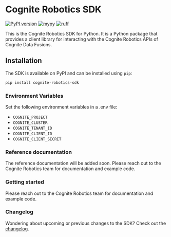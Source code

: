 # Cognite Robotics SDK

[![PyPI version](https://badge.fury.io/py/cognite-robotics-sdk.svg)](https://pypi.org/project/cognite-robotics-sdk/)
[![mypy](http://www.mypy-lang.org/static/mypy_badge.svg)](http://mypy-lang.org)
[![ruff](https://img.shields.io/endpoint?url=https://raw.githubusercontent.com/charliermarsh/ruff/main/assets/badge/v1.json)](https://github.com/charliermarsh/ruff)

This is the Cognite Robotics SDK for Python. It is a Python package that provides a client library for interacting with the Cognite Robotics APIs of Cognite Data Fusions.

## Installation

The SDK is available on PyPI and can be installed using `pip`:
```sh
pip install cognite-robotics-sdk
```

### Environment Variables
Set the following environment variables in a .env file:
- `COGNITE_PROJECT`
- `COGNITE_CLUSTER`
- `COGNITE_TENANT_ID`
- `COGNITE_CLIENT_ID`
- `COGNITE_CLIENT_SECRET`

### Reference documentation
The reference documentation will be added soon. Please reach out to the Cognite Robotics team for documentation and example code.

### Getting started

Please reach out to the Cognite Robotics team for documentation and example code.

### Changelog

Wondering about upcoming or previous changes to the SDK? Check out the [changelog](CHANGELOG.md).
